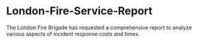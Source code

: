 # London-Fire-Service-Report
The London Fire Brigade has requested a comprehensive report to analyze various aspects of incident response costs and times.
